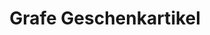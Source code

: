 ---
title: "Grafe Geschenkartikel"
url: /wilkau-hasslau/grafe-geschenkartikel/
shop: Schreibwaren
---